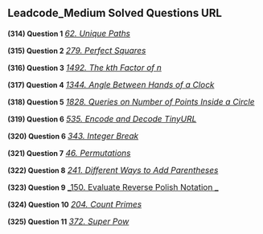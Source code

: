 ## Leadcode_Medium Solved Questions URL

**(314) Question 1** <a href="https://leetcode.com/problems/unique-paths/submissions/989964439/" target="_blank" style="font-size: 16px;dispaly:inline-block;">_62. Unique Paths_</a> <br/>

**(315) Question 2** <a href="https://leetcode.com/problems/perfect-squares/submissions/990289943/" target="_blank" style="font-size: 16px;dispaly:inline-block;">_279. Perfect Squares_</a> <br/>

**(316) Question 3** <a href="https://leetcode.com/problems/the-kth-factor-of-n/submissions/990392496/" target="_blank" style="font-size: 16px;dispaly:inline-block;">_1492. The kth Factor of n_</a> <br/>

**(317) Question 4** <a href="https://leetcode.com/problems/angle-between-hands-of-a-clock/submissions/991186566/" target="_blank" style="font-size: 16px;dispaly:inline-block;">_1344. Angle Between Hands of a Clock_</a> <br/>

**(318) Question 5** <a href="https://leetcode.com/problems/queries-on-number-of-points-inside-a-circle/submissions/991229303/" target="_blank" style="font-size: 16px;dispaly:inline-block;">_1828. Queries on Number of Points Inside a Circle_</a> <br/>

**(319) Question 6** <a href="https://leetcode.com/problems/encode-and-decode-tinyurl/submissions/991604781/" target="_blank" style="font-size: 16px;dispaly:inline-block;">_535. Encode and Decode TinyURL_</a> <br/>

**(320) Question 6** <a href="https://leetcode.com/problems/integer-break/submissions/991674779/" target="_blank" style="font-size: 16px;dispaly:inline-block;">_343. Integer Break_</a> <br/>

**(321) Question 7** <a href="https://leetcode.com/problems/permutations/submissions/992676910/" target="_blank" style="font-size: 16px;dispaly:inline-block;">_46. Permutations_</a> <br/>

**(322) Question 8** <a href="https://leetcode.com/problems/different-ways-to-add-parentheses/submissions/994311666/" target="_blank" style="font-size: 16px;dispaly:inline-block;">_241. Different Ways to Add Parentheses_</a> <br/>

**(323) Question 9** <a href="https://leetcode.com/problems/evaluate-reverse-polish-notation/submissions/994353648/" target="_blank" style="font-size: 16px;dispaly:inline-block;">_150. Evaluate Reverse Polish Notation
_</a> <br/>

**(324) Question 10** <a href="https://leetcode.com/problems/count-primes/submissions/994704014/" target="_blank" style="font-size: 16px;dispaly:inline-block;">_204. Count Primes_</a> <br/>

**(325) Question 11** <a href="https://leetcode.com/problems/super-pow/submissions/994715260/" target="_blank" style="font-size: 16px;dispaly:inline-block;">_372. Super Pow_</a> <br/>

